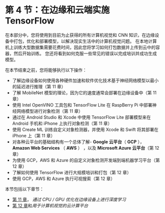 # 第 4 节：在边缘和云端实施 TensorFlow

在本部分中，您将使用到目前为止获得的所有计算机视觉和 CNN 知识，在边缘设备中打包，优化和部署模型，以解决现实生活中的计算机视觉问题。 在本地计算机上训练大型数据集需要花费时间，因此您将学习如何打包数据并上传到云中的容器，然后开始训练。 您还将看到如何克服一些常见的错误以完成培训并成功生成模型。

在本节结束之前，您将能够执行以下操作：

*   了解边缘设备如何使用各种硬件加速和软件优化技术基于神经网络模型以最小的延迟进行推理（第 11 章）
*   了解 MobileNet 模型的理论，因为它的速度通常会部署在边缘设备中（第 11 章）
*   使用 Intel OpenVINO 工具包和 TensorFlow Lite 在 RaspBerry Pi 中部署神经网络模型进行对象检测（第 11 章）
*   通过在 Android Studio 和 Xcode 中使用 TensorFlow Lite 部署模型来在 Android 手机和 iPhone 上执行对象检测（第 11 章）
*   使用 Create ML 训练自定义对象检测器，并使用 Xcode 和 Swift 将其部署在 iPhone 上（第 11 章）
*   对各种云平台的基础结构有一个总体了解- **Google 云平台**（ **GCP** ）， **Amazon Web Services** （ **AWS** ） ，以及 **Microsoft Azure 云平台**（第 12 章）
*   为使用 GCP，AWS 和 Azure 的自定义对象检测开发端到端机器学习平台（第 12 章）
*   了解如何使用 TensorFlow 进行大规模培训和打包（第 12 章）
*   使用 GCP，AWS 和 Azure 执行可视搜索（第 12 章）

本节包括以下章节：

*   [第 11 章](../Text/11.html)， *通过 CPU / GPU 优化在边缘设备上进行深度学习*
*   [第 12 章](../Text/12.html)和*用于计算机视觉的云计算平台*